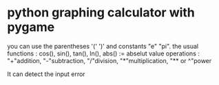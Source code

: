 # python graphing calculator with pygame

you can use the parentheses '(' ')' and constants "e" "pi".
the usual functions : cos(), sin(), tan(), ln(), abs() := abselut value
operations : "+"addition, "-"subtraction, "/"division, "*"multiplication, "** or ^"power

It can detect the input error
